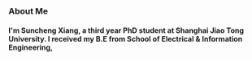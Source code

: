 ### About Me
#### I'm Suncheng Xiang, a third year PhD student at Shanghai Jiao Tong University. I received my B.E from School of Electrical & Information Engineering,
